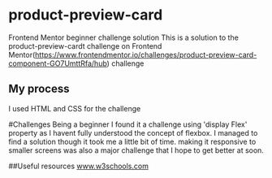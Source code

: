 # product-preview-card
Frontend Mentor beginner challenge solution
This is a solution to the product-preview-cardt challenge on Frontend Mentor(https://www.frontendmentor.io/challenges/product-preview-card-component-GO7UmttRfa/hub) challenge

## My process
I used HTML and CSS for the challenge

#Challenges
Being a beginner I found it a challenge using 'display Flex' property as I havent fully understood the concept of flexbox.
I managed to find a solution though it took me a little bit of time. 
making it responsive to smaller screens was also a major challenge that I hope to get better at soon. 

##Useful resources
www.w3schools.com
